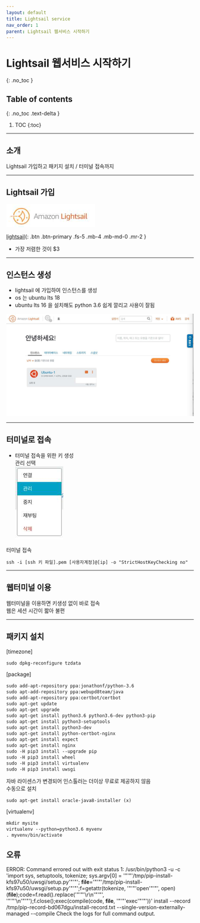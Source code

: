 ```yaml
---
layout: default
title: Lightsail service
nav_order: 1
parent: Lightsail 웹서비스 시작하기
---
```



# Lightsail 웹서비스 시작하기
{: .no_toc }

## Table of contents
{: .no_toc .text-delta }

1. TOC
{:toc}


---

## 소개

Lightsail 가입하고 패키지 설치 / 터미널 접속까지

---

## Lightsail 가입

![image](/assets/images/s2.jpeg)

[lightsail](http://lightsail.aws.amazon.com){: .btn .btn-primary .fs-5 .mb-4 .mb-md-0 .mr-2 }

-   가장 저렴한 것이 \$3

---

## 인스턴스 생성

-   lightsail 에 가입하여 인스턴스를 생성
-   os 는 ubuntu lts 18
-   ubuntu lts 16 을 설치해도 python 3.6 쉽게 깔리고 사용이 잘됨

![image](/assets/images/s3.jpeg)

---

## 터미널로 접속

-   터미널 접속을 위한 키 생성  
    관리 선택  
    ![image](/assets/images/s1.jpeg)

<div class="code-example" markdown="1">

터미널 접속

</div>
 
```
ssh -i [ssh 키 파일].pem [사용자계정]@[ip] -o "StrictHostKeyChecking no"
```

---

## 웹터미널 이용

웹터미널을 이용하면 키생성 없이 바로 접속  
웹은 세션 시간이 짧아 불편

---

## 패키지 설치

<div class="code-example" markdown="1">
[timezone]  
</div>

```
sudo dpkg-reconfigure tzdata
```

<div class="code-example" markdown="1">
[package]  
</div>

```
sudo add-apt-repository ppa:jonathonf/python-3.6
sudo apt-add-repository ppa:webupd8team/java
sudo add-apt-repository ppa:certbot/certbot
sudo apt-get update
sudo apt-get upgrade
sudo apt-get install python3.6 python3.6-dev python3-pip
sudo apt-get install python3-setuptools
sudo apt-get install python3-dev
sudo apt-get install python-certbot-nginx
sudo apt-get install expect
sudo apt-get install nginx
sudo -H pip3 install --upgrade pip
sudo -H pip3 install wheel
sudo -H pip3 install virtualenv
sudo -H pip3 install uwsgi
```

<div class="code-example" markdown="1">

자바 라이센스가 변경되어 인스톨러는 더이상 무료로 제공하지 않음  
수동으로 설치

</div>

```
sudo apt-get install oracle-java8-installer (x)
```

<div class="code-example" markdown="1">
[virtualenv]
</div>

```
mkdir mysite
virtualenv --python=python3.6 myvenv
. myvenv/bin/activate
```


## 오류

ERROR: Command errored out with exit status 1: /usr/bin/python3 -u -c 'import sys, setuptools, tokenize; sys.argv[0] = '"'"'/tmp/pip-install-kfs97u50/uwsgi/setup.py'"'"'; **file**='"'"'/tmp/pip-install-kfs97u50/uwsgi/setup.py'"'"';f=getattr(tokenize, '"'"'open'"'"', open)(**file**);code=f.read().replace('"'"'\r\n'"'"', '"'"'\n'"'"');f.close();exec(compile(code, **file**, '"'"'exec'"'"'))' install --record /tmp/pip-record-bd067dgu/install-record.txt --single-version-externally-managed --compile Check the logs for full command output.
